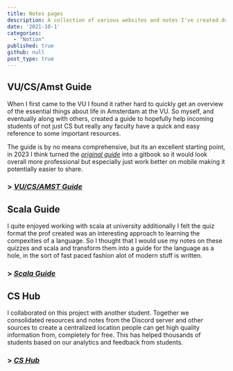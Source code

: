 ```yaml
---
title: Notes pages
description: A collection of various websites and notes I've created during my studies to assist students including a scala guide, course notes and university guide.
date: '2021-10-1'
categories:
  - "Notion"
published: true
github: null
post_type: true
---
```


## VU/CS/Amst Guide

When I first came to the VU I found it rather hard to quickly get an overview of the essential things about life in Amsterdam at the VU. So myself, and eventually along with others, created a guide to hopefully help incoming students of not just CS but really any faculty have a quick and easy reference to some important resources.

The guide is by no means comprehensive, but its an excellent starting point, in 2023 I think turned the [_original guide_](https://docs.google.com/document/d/1C80i2UDWaRWUxjWfsAv_GPEbWEGHwQDpaUrxYtGrBpY/edit) into a gitbook so it would look overall more professional but especially just work better on mobile making it potentially easier to share.

### > [_VU/CS/AMST Guide_](https://github.com/KaiErikNiermann/VU-Amst-Guide)

## Scala Guide

I quite enjoyed working with scala at university additionally I felt the quiz format the prof created was an interesting approach to learning the compexities of a language. So I thought that I would use my notes on these quizzes and scala and transform them into a guide for the language as a hole, in the sort of fast paced fashion alot of modern stuff is written.

### > [_Scala Guide_](https://github.com/KaiErikNiermann/scala-guide)

## CS Hub

I collaborated on this project with another student. Together we consolidated resources and notes from the Discord server and other sources to create a centralized location people can get high quality information from, completely for free. This has helped thousands of students based on our analytics and feedback from students.

### > [_CS Hub_](https://lausta.notion.site/CS-Hub-6e7cae889f844cb59ae5f1809c88e553)
